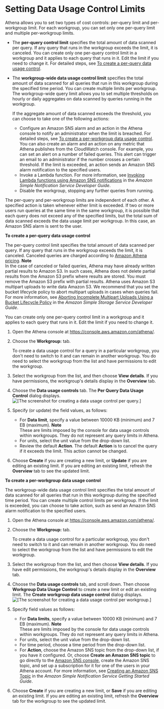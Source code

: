 # Setting Data Usage Control Limits<a name="workgroups-setting-control-limits-cloudwatch"></a>

 Athena allows you to set two types of cost controls: per\-query limit and per\-workgroup limit\. For each workgroup, you can set only one per\-query limit and multiple per\-workgroup limits\.
+ The **per\-query control limit** specifies the total amount of data scanned per query\. If any query that runs in the workgroup exceeds the limit, it is canceled\. You can create only one per\-query control limit in a workgroup and it applies to each query that runs in it\. Edit the limit if you need to change it\. For detailed steps, see [To create a per\-query data usage control](#configure-control-limit-per-query)\.
+ The **workgroup\-wide data usage control limit** specifies the total amount of data scanned for all queries that run in this workgroup during the specified time period\. You can create multiple limits per workgroup\. The workgroup\-wide query limit allows you to set multiple thresholds on hourly or daily aggregates on data scanned by queries running in the workgroup\. 

  If the aggregate amount of data scanned exceeds the threshold, you can choose to take one of the following actions: 
  + Configure an Amazon SNS alarm and an action in the Athena console to notify an administrator when the limit is breached\. For detailed steps, see [To create a per\-workgroup data usage control](#configure-control-limit-per-workgroup)\. You can also create an alarm and an action on any metric that Athena publishes from the CloudWatch console\. For example, you can set an alert on a number of failed queries\. This alert can trigger an email to an administrator if the number crosses a certain threshold\. If the limit is exceeded, an action sends an Amazon SNS alarm notification to the specified users\.
  + Invoke a Lambda function\. For more information, see [Invoking Lambda functions using Amazon SNS notifications](https://docs.aws.amazon.com/sns/latest/dg/sns-lambda-as-subscriber.html) in the *Amazon Simple Notification Service Developer Guide*\.
  + Disable the workgroup, stopping any further queries from running\.

The per\-query and per\-workgroup limits are independent of each other\. A specified action is taken whenever either limit is exceeded\. If two or more users run queries at the same time in the same workgroup, it is possible that each query does not exceed any of the specified limits, but the total sum of data scanned exceeds the data usage limit per workgroup\. In this case, an Amazon SNS alarm is sent to the user\. <a name="configure-control-limit-per-query"></a>

**To create a per\-query data usage control**

The per\-query control limit specifies the total amount of data scanned per query\. If any query that runs in the workgroup exceeds the limit, it is canceled\. Canceled queries are charged according to [Amazon Athena pricing](https://aws.amazon.com/athena/pricing/)\.
**Note**  
In the case of canceled or failed queries, Athena may have already written partial results to Amazon S3\. In such cases, Athena does not delete partial results from the Amazon S3 prefix where results are stored\. You must remove the Amazon S3 prefix with partial results\. Athena uses Amazon S3 multipart uploads to write data Amazon S3\. We recommend that you set the bucket lifecycle policy to abort multipart uploads in cases when queries fail\. For more information, see [Aborting Incomplete Multipart Uploads Using a Bucket Lifecycle Policy](https://docs.aws.amazon.com/AmazonS3/latest/dev/mpuoverview.html#mpu-abort-incomplete-mpu-lifecycle-config) in the *Amazon Simple Storage Service Developer Guide*\.

You can create only one per\-query control limit in a workgroup and it applies to each query that runs in it\. Edit the limit if you need to change it\. 

1. Open the Athena console at [https://console\.aws\.amazon\.com/athena/](https://console.aws.amazon.com/athena/home)\.

1. Choose the **Workgroup:*<name>*** tab\.

   To create a data usage control for a query in a particular workgroup, you don't need to switch to it and can remain in another workgroup\. You do need to select the workgroup from the list and have permissions to edit the workgroup\.

1. Select the workgroup from the list, and then choose **View details**\. If you have permissions, the workgroup's details display in the **Overview** tab\.

1. Choose the **Data usage controls** tab\. The **Per Query Data Usage Control** dialog displays\.   
![\[The screenshot for creating a data usage control per query.\]](http://docs.aws.amazon.com/athena/latest/ug/images/wg-per-query-data-usage-control.png)

1. Specify \(or update\) the field values, as follows:
   + For **Data limit**, specify a value between 10000 KB \(minimum\) and 7 EB \(maximum\)\.
**Note**  
These are limits imposed by the console for data usage controls within workgroups\. They do not represent any query limits in Athena\.
   + For units, select the unit value from the drop\-down list\.
   + Review the default **Action**\. The default **Action** is to cancel the query if it exceeds the limit\. This action cannot be changed\.

1. Choose **Create** if you are creating a new limit, or **Update** if you are editing an existing limit\. If you are editing an existing limit, refresh the **Overview** tab to see the updated limit\.<a name="configure-control-limit-per-workgroup"></a>

**To create a per\-workgroup data usage control**

The workgroup\-wide data usage control limit specifies the total amount of data scanned for all queries that run in this workgroup during the specified time period\. You can create multiple control limits per workgroup\. If the limit is exceeded, you can choose to take action, such as send an Amazon SNS alarm notification to the specified users\.

1. Open the Athena console at [https://console\.aws\.amazon\.com/athena/](https://console.aws.amazon.com/athena/home)\.

1. Choose the **Workgroup:*<name>*** tab\.

   To create a data usage control for a particular workgroup, you don't need to switch to it and can remain in another workgroup\. You do need to select the workgroup from the list and have permissions to edit the workgroup\.

1. Select the workgroup from the list, and then choose **View details**\. If you have edit permissions, the workgroup's details display in the **Overview** tab\.

1. Choose the **Data usage controls** tab, and scroll down\. Then choose **Workgroup Data Usage Control** to create a new limit or edit an existing limit\. The **Create workgroup data usage control** dialog displays\.   
![\[The screenshot for creating a data usage control per workgroup.\]](http://docs.aws.amazon.com/athena/latest/ug/images/wg-create-data-usage-control.png)

1. Specify field values as follows:
   + For **Data limits**, specify a value between 10000 KB \(minimum\) and 7 EB \(maximum\)\.
**Note**  
These are limits imposed by the console for data usage controls within workgroups\. They do not represent any query limits in Athena\.
   + For units, select the unit value from the drop\-down list\.
   + For time period, choose a time period from the drop\-down list\.
   + For **Action**, choose the Amazon SNS topic from the drop\-down list, if you have it configured\. Or, choose **Create an Amazon SNS topic** to go directly to the [Amazon SNS console](https://console.aws.amazon.com/sns/v2/home), create the Amazon SNS topic, and set up a subscription for it for one of the users in your Athena account\. For more information, see [Creating an Amazon SNS Topic](https://docs.aws.amazon.com/sns/latest/gsg/creating-an-sns-topic.html) in the *Amazon Simple Notification Service Getting Started Guide*\. 

1. Choose **Create** if you are creating a new limit, or **Save** if you are editing an existing limit\. If you are editing an existing limit, refresh the **Overview** tab for the workgroup to see the updated limit\.